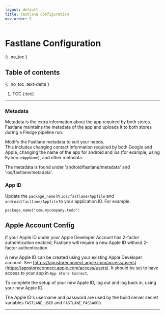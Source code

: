 ```yaml
---
layout: default
title: Fastlane Configuration
nav_order: 5
---
```


# Fastlane Configuration
{: .no_toc }

## Table of contents
{: .no_toc .text-delta }

1. TOC
{:toc}

---

### Metadata
Metadata is the extra information about the app required by both stores. Fastlane maintains the metadata of the app and uploads it to both stores during a Fledge pipeline run.

Modify the Fastlane metadata to suit your needs.  
This includes changing contact information required by both Google and Apple, changing the name of 
    the app for android and ios (for example, using `MyUniqueAppName`), and other metadata.

The metadata is found under 'android/fastlane/metadata' and 'ios/fastlane/metadata'.

### App ID
Update the `package_name` in `ios/fastlane/Appfile` and `android/fastlane/Appfile` to your 
application ID. For example:
```
package_name("com.mycompany.todo")
```

## Apple Account Config  

If your Apple ID under your Apple Developer Account has 2-factor authentication enabled, Fastlane will require a new Apple ID without 2-factor authentication. 

A new Apple ID can be created using your existing Apple Developer account. See [https://appstoreconnect.apple.com/access/users](https://appstoreconnect.apple.com/access/users). It should be set to have access to your app in `App Store Connect`. 

To complete the setup of your new Apple ID, log out and log back in, using your new Apple ID.

The Apple ID's username and password are used by the build server secret variables `FASTLANE_USER` and `FASTLANE_PASSWORD`.

---
